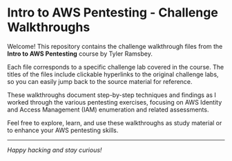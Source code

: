 # Intro to AWS Pentesting - Challenge Walkthroughs

Welcome! This repository contains the challenge walkthrough files from the **Intro to AWS Pentesting** course by Tyler Ramsbey.

Each file corresponds to a specific challenge lab covered in the course. The titles of the files include clickable hyperlinks to the original challenge labs, so you can easily jump back to the source material for reference.

These walkthroughs document step-by-step techniques and findings as I worked through the various pentesting exercises, focusing on AWS Identity and Access Management (IAM) enumeration and related assessments.

Feel free to explore, learn, and use these walkthroughs as study material or to enhance your AWS pentesting skills.

---

*Happy hacking and stay curious!*

